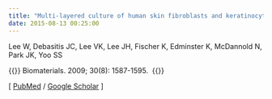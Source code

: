 ```yaml
---
title: "Multi-layered culture of human skin fibroblasts and keratinocytes through three-dimensional freeform fabrication"
date: 2015-08-13 00:25:00
---
```


Lee W, Debasitis JC, Lee VK, Lee JH, Fischer K, Edminster K, McDannold N, Park JK, Yoo SS

{{<format bright-green>}}
Biomaterials. 2009; 30(8): 1587-1595. 
{{</format>}}

[ [PubMed](http://www.ncbi.nlm.nih.gov/pubmed/?term=Multi-layered+culture+of+human+skin+fibroblasts+and+keratinocytes+through+three-dimensional+freeform+fabrication) / [Google Scholar](https://scholar.google.com/scholar?q=Multi-layered+culture+of+human+skin+fibroblasts+and+keratinocytes+through+three-dimensional+freeform+fabrication&btnG=&hl=en&lr=lang_en&as_sdt=0%2C5) ] 


